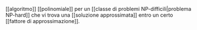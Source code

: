 [[algoritmo]] [[polinomiale]] per un [[classe di problemi NP-difficili|problema NP-hard]] che vi trova una [[soluzione approssimata]] entro un certo [[fattore di approssimazione]].
